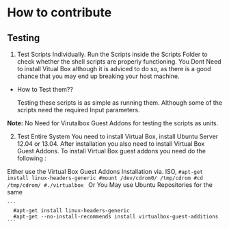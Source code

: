 How to contribute
=================


Testing
-------


1. Test Scripts Individually.
  Run the Scripts inside the Scripts Folder to check whether the shell scripts are properly functioning.
  You Dont Need to install Vitual Box although it is adviced to do so, as there is a good chance that you may end up breaking your host machine.
  
  * How to Test them??
    
    Testing these scripts is as simple as running them. Although some of the scripts need the required Input parameters.
    
  **Note:** No Need for Virutalbox Guest Addons for testing the scripts as units.

2. Test Entire System
  You need to install Virtual Box, install Ubuntu Server 12.04 or 13.04. After installation you also need to install Virtual Box Guest Addons.
  To install Virtual Box guest addons you need do the following :

  Either use the Virtual Box Guest Addons Installation via. ISO,
    ```
      #apt-get install linux-headers-generic
      #mount /dev/cdrom0/ /tmp/cdrom
      #cd /tmp/cdrom/
      #./virtualbox 
    ```
  Or You May use Ubuntu Repositories for the same
  
    ```
      #apt-get install linux-headers-generic
      #apt-get --no-install-recommends install virtualbox-guest-additions
    ```
